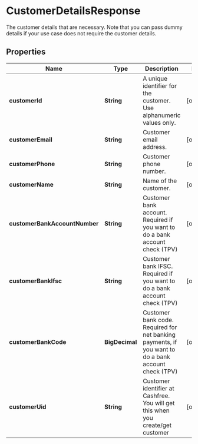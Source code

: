 

# CustomerDetailsResponse

The customer details that are necessary. Note that you can pass dummy details if your use case does not require the customer details.

## Properties

| Name | Type | Description | Notes |
|------------ | ------------- | ------------- | -------------|
|**customerId** | **String** | A unique identifier for the customer. Use alphanumeric values only. |  [optional] |
|**customerEmail** | **String** | Customer email address. |  [optional] |
|**customerPhone** | **String** | Customer phone number. |  [optional] |
|**customerName** | **String** | Name of the customer. |  [optional] |
|**customerBankAccountNumber** | **String** | Customer bank account. Required if you want to do a bank account check (TPV) |  [optional] |
|**customerBankIfsc** | **String** | Customer bank IFSC. Required if you want to do a bank account check (TPV) |  [optional] |
|**customerBankCode** | **BigDecimal** | Customer bank code. Required for net banking payments, if you want to do a bank account check (TPV) |  [optional] |
|**customerUid** | **String** | Customer identifier at Cashfree. You will get this when you create/get customer         |  [optional] |



